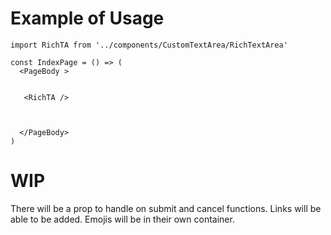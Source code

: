 # 

# Example of Usage

```
import RichTA from '../components/CustomTextArea/RichTextArea'

const IndexPage = () => (
  <PageBody >
  
   
   <RichTA />
   
   
  
  </PageBody>
)
```

# WIP 

There will be a prop to handle on submit and cancel functions. 
Links will be able to be added. 
Emojis will be in their own container. 
